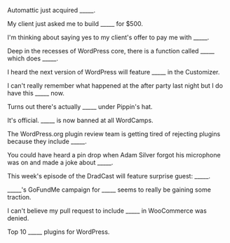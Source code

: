 Automattic just acquired _____.

My client just asked me to build _____ for $500.

I'm thinking about saying yes to my client's offer to pay me with _____.

Deep in the recesses of WordPress core, there is a function called _____ which does _____.

I heard the next version of WordPress will feature _____ in the Customizer.

I can't really remember what happened at the after party last night but I do have this _____ now.

Turns out there's actually _____ under Pippin's hat.

It's official. _____ is now banned at all WordCamps.

The WordPress.org plugin review team is getting tired of rejecting plugins because they include _____.

You could have heard a pin drop when Adam Silver forgot his microphone was on and made a joke about _____.

This week's episode of the DradCast will feature surprise guest: _____.

_____'s GoFundMe campaign for _____ seems to really be gaining some traction.

I can't believe my pull request to include _____ in WooCommerce was denied.

Top 10 _____ plugins for WordPress.

